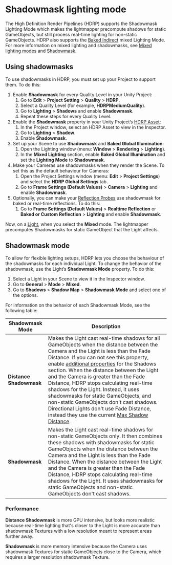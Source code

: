# Shadowmask lighting mode

The High Definition Render Pipelines (HDRP) supports the Shadowmask Lighting Mode which makes the lightmapper precompute shadows for static GameObjects, but still process real-time lighting for non-static GameObjects. HDRP also supports the [Baked Indirect](https://docs.unity3d.com/Manual/LightMode-Mixed-BakedIndirect.html) mixed Lighting Mode. For more information on mixed lighting and shadowmasks, see [Mixed lighting modes](https://docs.unity3d.com/Manual/LightMode-Mixed.html) and [Shadowmask](https://docs.unity3d.com/Manual/LightMode-Mixed-ShadowmaskMode.html).

## Using shadowmasks

To use shadowmasks in HDRP, you must set up your Project to support them. To do this:

1. Enable **Shadowmask** for every Quality Level in your Unity Project:
   1. Go to **Edit** > **Project Setting** > **Quality** > **HDRP**.
   2. Select a Quality Level (for example, **HDRPMediumQuality**).
   3. Go to **Lighting** > **Shadows** and enable **Shadowmask**.
   4. Repeat these steps for every Quality Level.
2. Enable the **Shadowmask** property in your Unity Project’s [HDRP Asset](HDRP-Asset.md):
   1. In the Project window, select an HDRP Asset to view in the Inspector.
   2. Go to **Lighting** > **Shadow**.
   3. Enable **Shadowmask**.
3. Set up your Scene to use **Shadowmask** and **Baked Global Illumination**:
   1. Open the Lighting window (menu: **Window** > **Rendering** > **Lighting**).
   2. In the **Mixed Lighting** section, enable **Baked Global Illumination** and set the **Lighting Mode** to **Shadowmask**.
4. Make your Cameras use shadowmasks when they render the Scene. To set this as the default behaviour for Cameras:
   1. Open the Project Settings window (menu: **Edit** > **Project Settings**) and select the **HDRP Global Settings** tab.
   2. Go to **Frame Settings (Default Values)** > **Camera** > **Lighting** and enable **Shadowmask**.
5. Optionally, you can make your [Reflection Probes](Reflection-Probes-Intro.md) use shadowmask for baked or real-time reflections. To do this:
   1. Go to **Frame Settings (Default Values)** > **Realtime Reflection** or **Baked or Custom Reflection** > **Lighting** and enable **Shadowmask**.

Now, on a [Light](Light-Component.md), when you select the **Mixed** mode. The lightmapper precomputes Shadowmasks for static GameObject that the Light affects.

## Shadowmask mode

To allow for flexible lighting setups, HDRP lets you choose the behaviour of the shadowmasks for each individual Light. To change the behavior of the shadowmask, use the Light’s **Shadowmask Mode** property. To do this:

1. Select a Light in your Scene to view it in the Inspector window.
2. Go to **General** > **Mode** > **Mixed**.
2. Go to **Shadows** > **Shadow Map** > **Shadowmask Mode** and select one of the options.

For information on the behavior of each Shadowmask Mode, see the following table:

| Shadowmask Mode     | Description                                                  |
| ------------------- | ------------------------------------------------------------ |
| **Distance Shadowmask** | Makes the Light cast real-time shadows for all GameObjects when the distance between the Camera and the Light is less than the Fade Distance. If you can not see this property, enable [additional properties](More-Options.md) for the Shadows section. When the distance between the Light and the Camera is greater than the Fade Distance, HDRP stops calculating real-time shadows for the Light. Instead, it uses shadowmasks for static GameObjects, and non-static GameObjects don't cast shadows. Directional Lights don't use Fade Distance, instead they use the current [Max Shadow Distance](Override-Shadows.md). |
| **Shadowmask**          | Makes the Light cast real-time shadows for non-static GameObjects only. It then combines these shadows with shadowmasks for static GameObjects when the distance between the Camera and the Light is less than the Fade Distance. When the distance between the Light and the Camera is greater than the Fade Distance, HDRP stops calculating real-time shadows for the Light. It uses shadowmasks for static GameObjects and non-static GameObjects don't cast shadows. |

### Performance

**Distance Shadowmask** is more GPU intensive, but looks more realistic because real-time lighting that's closer to the Light is more accurate than shadowmask Textures with a low resolution meant to represent areas further away.

**Shadowmask** is more memory intensive because the Camera uses shadowmask Textures for static GameObjects close to the Camera, which requires a larger resolution shadowmask Texture.
